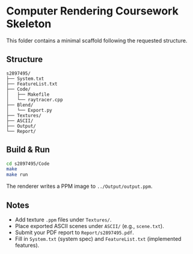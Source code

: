 # Computer Rendering Coursework Skeleton

This folder contains a minimal scaffold following the requested structure.

## Structure

```
s2897495/
├── System.txt
├── FeatureList.txt
├── Code/
│   ├── Makefile
│   └── raytracer.cpp
├── Blend/
│   └── Export.py
├── Textures/
├── ASCII/
├── Output/
└── Report/
```

## Build & Run

```bash
cd s2897495/Code
make
make run
```

The renderer writes a PPM image to `../Output/output.ppm`.

## Notes
- Add texture `.ppm` files under `Textures/`.
- Place exported ASCII scenes under `ASCII/` (e.g., `scene.txt`).
- Submit your PDF report to `Report/s2897495.pdf`.
- Fill in `System.txt` (system spec) and `FeatureList.txt` (implemented features).
